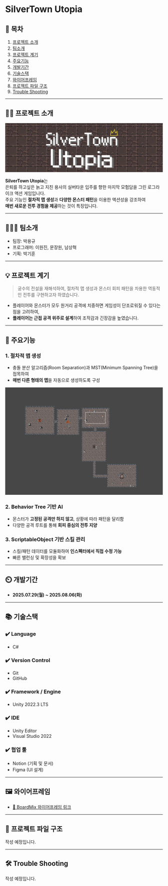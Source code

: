 # SilverTown Utopia

## 📖 목차
1. [프로젝트 소개](#-프로젝트-소개)
2. [팀소개](#-팀소개)
3. [프로젝트 계기](#-프로젝트-계기)
4. [주요기능](#-주요기능)
5. [개발기간](#-개발기간)
6. [기술스택](#-기술스택)
7. [와이어프레임](#-와이어프레임)
8. [프로젝트 파일 구조](#-프로젝트-파일-구조)
9. [Trouble Shooting](#️-trouble-shooting)

---

## 👨‍🏫 프로젝트 소개

<p align="center">
  <img src="https://raw.githubusercontent.com/gyro1515/TeamProject_SilverTown_Utopia/main/README_Images/1.png" alt="SilverTown Utopia 로고" width="600"/>
</p>

**SilverTown Utopia**는  
은퇴를 하고싶은 늙고 지친 용사의 실버타운 입주를 향한 마지막 모험담을 그린 로그라이크 액션 게임입니다.  
주요 기능인 **절차적 맵 생성**과 **다양한 몬스터 패턴**을 이용한 액션성을 강조하여  
**매번 새로운 전투 경험을 제공**하는 것이 특징입니다.

---

## 🧑‍🤝‍🧑 팀소개

- 팀장: 박용규  
- 프로그래머: 이원진, 문장원, 남상혁  
- 기획: 박기훈

---

## 💡 프로젝트 계기

> 궁수의 전설을 재해석하여, 절차적 맵 생성과 몬스터 회피 패턴을 차용한 역동적인 전투를 구현하고자 하였습니다.

- 플레이어와 몬스터가 모두 원거리 공격에 치중하면 게임성이 단조로워질 수 있다는 점을 고려하여,
- **플레이어는 근접 공격 위주로 설계**하여 조작감과 긴장감을 높였습니다.

---

## 💜 주요기능

### 1. 절차적 맵 생성
- 충돌 분산 알고리즘(Room Separation)과 MST(Minimum Spanning Tree)을 접목하여
- **매번 다른 형태의 맵**을 자동으로 생성하도록 구성
<p align="center">
  <img src="https://raw.githubusercontent.com/gyro1515/TeamProject_SilverTown_Utopia/main/README_Images/Mapping.gif" alt="SilverTown Utopia 로고" width="600"/>
</p>


### 2. Behavior Tree 기반 AI
- 몬스터가 **고정된 공격만 하지 않고**, 상황에 따라 패턴을 달리함
- 다양한 공격 루트를 통해 **회피 중심의 전투 지양**

### 3. ScriptableObject 기반 스킬 관리
- 스킬/패턴 데이터를 모듈화하여 **인스펙터에서 직접 수정 가능**
- 빠른 밸런싱 및 확장성을 확보

---

## ⏲️ 개발기간

- **2025.07.29(월) ~ 2025.08.06(화)**

---

## 📚 기술스택

### ✔️ Language
- C#

### ✔️ Version Control
- Git
- GitHub

### ✔️ Framework / Engine
- Unity 2022.3 LTS

### ✔️ IDE
- Unity Editor
- Visual Studio 2022

### ✔️ 협업 툴
- Notion (기획 및 문서)
- Figma (UI 설계)

---

## 🖼 와이어프레임

- [📎 BoardMix 와이어프레임 링크](https://boardmix.com/app/share/CAE.CMXKjwEgASoQEYmqKFI-jfIxBupJiGf00TAGQAE/wYtfPh)

---

## 📁 프로젝트 파일 구조

작성 예정입니다.

---

## 🛠️ Trouble Shooting

작성 예정입니다.
